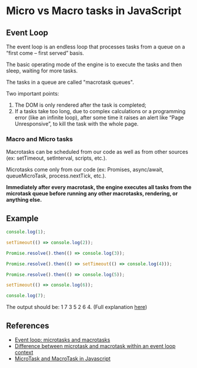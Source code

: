 # Micro vs Macro tasks in JavaScript

## Event Loop

The event loop is an endless loop that processes tasks from a queue on a “first come – first served” basis.

The basic operating mode of the engine is to execute the tasks and then sleep, waiting for more tasks.

The tasks in a queue are called "macrotask queues".

Two important points:

1. The DOM is only rendered after the task is completed;
2. If a tasks take too long, due to complex calculations or a programming error (like an infinite loop), after some time it raises an alert like “Page Unresponsive”, to kill the task with the whole page.

### Macro and Micro tasks

Macrotasks can be scheduled from our code as well as from other sources (ex: setTimeout, setInterval, scripts, etc.).

Microtasks come only from our code (ex: Promises, async/await, queueMicroTask, process.nextTick, etc.).

**Immediately after every macrotask, the engine executes all tasks from the microtask queue before running any other macrotasks, rendering, or anything else.**

## Example

```js
console.log(1);

setTimeout(() => console.log(2));

Promise.resolve().then(() => console.log(3));

Promise.resolve().then(() => setTimeout(() => console.log(4)));

Promise.resolve().then(() => console.log(5));

setTimeout(() => console.log(6));

console.log(7);
```

The output should be: 1 7 3 5 2 6 4. (Full explanation [here](https://javascript.info/event-loop#what-will-be-the-output-of-this-code))

## References

- [Event loop: microtasks and macrotasks](https://javascript.info/event-loop)
- [Difference between microtask and macrotask within an event loop context](https://stackoverflow.com/questions/25915634/difference-between-microtask-and-macrotask-within-an-event-loop-context)
- [MicroTask and MacroTask in Javascript](https://www.naukri.com/code360/library/microtask-and-macrotask-in-javascript)
